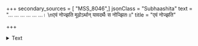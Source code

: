 +++
secondary_sources = [ "MSS_8046",]
jsonClass = "Subhaashita"
text = "... ... ... ... ... ...।  \nएवं नोज्झति मूढोऽर्थान् यावदर्थैः स नोज्झितः॥"
title = "एवं नोज्झति"

+++

<details><summary>Text</summary>

... ... ... ... ... ...।  
एवं नोज्झति मूढोऽर्थान् यावदर्थैः स नोज्झितः॥
</details>
